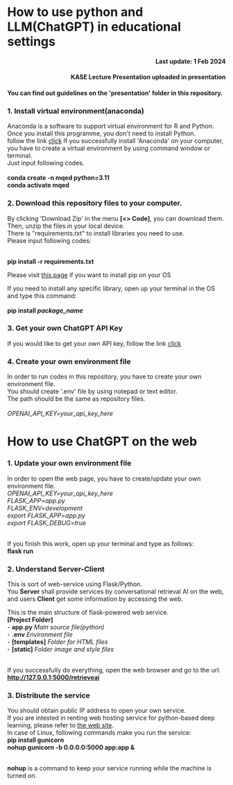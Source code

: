# How to use python and LLM(ChatGPT) in educational settings



<h4 align="right">Last update: 1 Feb 2024</h4>
<h4 align="right">KASE Lecture Presentation uploaded in presentation</h4>

<h4>You can find out guidelines on the 'presentation' folder in this repository.</h4>

<h3>1. Install virtual environment(anaconda)</h3>
Anaconda is a software to support virtual environment for R and Python. Once you install this programme, you don't need to install Python.<br>
follow the link <a href="https://www.anaconda.com/download/" target="_blank">click</a>
If you successfully install 'Anaconda' on your computer, you have to create a virtual environment by using command window or terminal.<br>
Just input following codes.<br><br>
<b>conda create -n mqed python=3.11</b><br>
<b>conda activate mqed</b>

<h3>2. Download this repository files to your computer.</h3>
By clicking 'Download Zip' in the menu <b>[<> Code]</b>, you can download them.<br>
Then, unzip the files in your local device.<br>
There is "requirements.txt" to install libraries you need to use.<br>
Please input following codes:<br><br>
  
<b>pip install -r requirements.txt</b><br>

<p>Please visit <a href='https://pip.pypa.io/en/stable/installation/' target="_blank">this page</a> if you want to install pip on your OS</p>

If you need to install any specific library, open up your terminal in the OS and type this command:<br><br>
<b>pip install <i>package_name</i></b>

<h3>3. Get your own ChatGPT API Key</h3>
If you would like to get your own API key, follow the link <a href="https://www.howtogeek.com/885918/how-to-get-an-openai-api-key/" target="_blank">click</a>

<h3>4. Create your own environment file</h3>
In order to run codes in this repository, you have to create your own environment file.<br>
You should create '.env' file by using notepad or text editor.<br>
The path should be the same as repository files.<br><br>

<i>
OPENAI_API_KEY=your_api_key_here<br>
</i>

# How to use ChatGPT on the web

<h3>1. Update your own environment file</h3>
In order to open the web page, you have to create/update your own environment file.<br>

<i>
OPENAI_API_KEY=your_api_key_here<br>
FLASK_APP=app.py<br>
FLASK_ENV=development<br>
export FLASK_APP=app.py<br>
export FLASK_DEBUG=true<br><br>
</i>

If you finish this work, open up your terminal and type as follows:<br>
<b>flask run</b>

<h3>2. Understand Server-Client</h3>
This is sort of web-service using Flask/Python.<br>
You <b>Server</b> shall provide services by conversational retrieval AI on the web, <br>
and users <b>Client</b> get some information by accessing the web.<br>

This is the main structure of flask-powered web service.<br>
<b>[Project Folder]</b><br>
\- <b>app.py</b> <i>Main source file(python)</i><br>
\- <b>.env</b> <i>Environment file</i><br>
\- <b>[templates]</b> <i>Folder for HTML files</i><br>
\- <b>[static]</b> <i>Folder image and style files</i><br><br>

If you successfully do everything, open the web browser and go to the url:<br>
<b>http://127.0.0.1:5000/retrieveai</b>

<h3>3. Distribute the service</h3>
You should obtain public IP address to open your own service.<br>
If you are intested in renting web hosting service for python-based deep learning, please refer to <a href='https://www.unite.ai/best-gpu-hosting-providers/' target="_blank">the web site</a>.<br>
In case of Linux, following commands make you run the service:<br>
<b>pip install gunicorn</b><br>
<b>nohup gunicorn -b 0.0.0.0:5000 app:app &</b><br><br>

<b>nohup</b> is a command to keep your service running while the machine is turned on.
